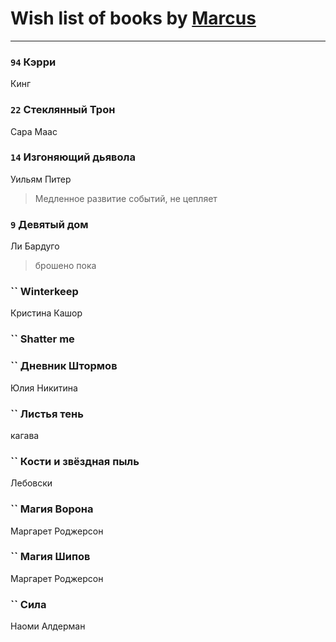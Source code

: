 # Wish list of books by [Marcus](https://www.facebook.com/profile.php?id=2710776892572610)
---

### `94` Кэрри
Кинг

### `22` Стеклянный Трон
Сара Маас

### `14` Изгоняющий дьявола
Уильям Питер
> Медленное развитие событий, не цепляет

### `9` Девятый дом
Ли Бардуго
> брошено пока

### `` Winterkeep
Кристина Кашор

### `` Shatter me

### `` Дневник Штормов
Юлия Никитина

### `` Листья тень
кагава

### `` Кости и звёздная пыль
Лебовски

### `` Магия Ворона
Маргарет Роджерсон

### `` Магия Шипов
Маргарет Роджерсон

### `` Сила
Наоми Алдерман

